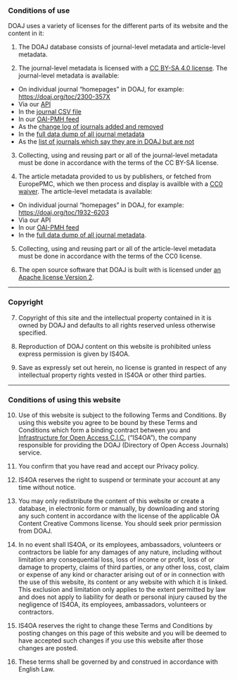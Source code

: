 ### Conditions of use

DOAJ uses a variety of licenses for the different parts of its website and the content in it:

1. The DOAJ database consists of journal-level metadata and article-level metadata.

2. The journal-level metadata is licensed with a [CC BY-SA 4.0 license](https://creativecommons.org/licenses/by-sa/4.0/). The journal-level metadata is available:
  + On individual journal “homepages” in DOAJ, for example: https://doaj.org/toc/2300-357X
  + Via our [API](/docs/api/)
  + In the [journal CSV file](/csv)
  + In our [OAI-PMH feed](/docs/oai-pmh)
  + As the [change log of journals added and removed](https://docs.google.com/spreadsheets/d/183mRBRqs2jOyP0qZWXN8dUd02D4vL0Mov_kgYF8HORM/edit#gid=0)
  + In the [full data dump of all journal metadata](/docs/public-data-dump/)
  + As the [list of journals which say they are in DOAJ but are not](https://docs.google.com/spreadsheets/d/1Y_Sza4rPDkf-NNX9kwiErGrKeNTM75md9B63A_gVpaQ/edit?usp=sharing)

3. Collecting, using and reusing part or all of the journal-level metadata must be done in accordance with the terms of the CC BY-SA license.

4. The article metadata provided to us by publishers, or fetched from EuropePMC, which we then process and display is availble with a [CC0 waiver](https://creativecommons.org/share-your-work/public-domain/cc0/). The article-level metadata is available:
  + On individual journal “homepages” in DOAJ, for example: https://doaj.org/toc/1932-6203
  + Via our API
  + In our [OAI-PMH feed](/docs/oai-pmh)
  + In the [full data dump of all journal metadata](/docs/public-data-dump/).

5. Collecting, using and reusing part or all of the article-level metadata must be done in accordance with the terms of the CC0 license.

6. The open source software that DOAJ is built with is licensed under [an Apache license Version 2](https://github.com/DOAJ/doaj/blob/a6fc2bee499b5a8a1f24fb098acfb8e10bd72503/portality/static/vendor/select2-3.5.4/LICENSE).

---

### Copyright
7. Copyright of this site and the intellectual property contained in it is owned by DOAJ and defaults to all rights reserved unless otherwise specified.

8. Reproduction of DOAJ content on this website is prohibited unless express permission is given by IS4OA.

9. Save as expressly set out herein, no license is granted in respect of any intellectual property rights vested in IS4OA or other third parties.

---

### Conditions of using this website
10. Use of this website is subject to the following Terms and Conditions. By using this website you agree to be bound by these Terms and Conditions which form a binding contract between you and [Infrastructure for Open Access C.I.C.](https://is4oa.org/) (“IS4OA”), the company responsible for providing the DOAJ (Directory of Open Access Journals) service.

11. You confirm that you have read and accept our Privacy policy.

12. IS4OA reserves the right to suspend or terminate your account at any time without notice.

13. You may only redistribute the content of this website or create a database, in electronic form or manually, by downloading and storing any such content in accordance with the license of the applicable OA Content Creative Commons license. You should seek prior permission from DOAJ.

14. In no event shall IS4OA, or its employees, ambassadors, volunteers or contractors be liable for any damages of any nature, including without limitation any consequential loss, loss of income or profit, loss of or damage to property, claims of third parties, or any other loss, cost, claim or expense of any kind or character arising out of or in connection with the use of this website, its content or any website with which it is linked. This exclusion and limitation only applies to the extent permitted by law and does not apply to liability for death or personal injury caused by the negligence of IS4OA, its employees, ambassadors, volunteers or contractors.

15. IS4OA reserves the right to change these Terms and Conditions by posting changes on this page of this website and you will be deemed to have accepted such changes if you use this website after those changes are posted.

16. These terms shall be governed by and construed in accordance with English Law.

